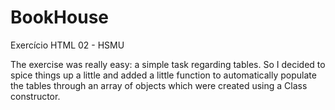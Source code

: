 # BookHouse
Exercício HTML 02 - HSMU

The exercise was really easy: a simple task regarding tables. So I decided to spice things up a little and added a little function to automatically populate the tables through an array of objects which were created using a Class constructor.

